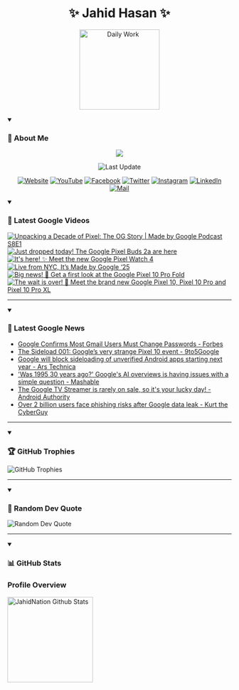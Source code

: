 <h1 align="center">✨ Jahid Hasan ✨</h1>
<p align="center">
  <img alt="Daily Work" height="180px" src="https://i.imgur.com/uhZdH9C.gif" />
</p>
<details open>
 <summary><h3>🌟 About Me</h3></summary>
<p align="center">
  <img src="https://readme-typing-svg.demolab.com/?lines=Even+if+I+fail,;I+have+to+finish,;What+I+started.;&font=Fira%20Code&center=true&width=500&height=50&color=00FF7F&vCenter=true&pause=1000&size=24" />
</p>

<p align="center">
  <img alt="Last Update" title="Last Update" src="https://img.shields.io/github/last-commit/jahidnation/jahidnation?logo=github&label=LAST+UPDATE&color=blueviolet&style=flat-square"/>
</p>

<p align="center">
  <a href="https://jahid.eu.org">
    <img alt="Website" title="Website" src="https://img.shields.io/badge/Website-000000?logo=Google-Chrome&logoColor=white&style=for-the-badge"/></a>
  <a href="https://youtube.com/@jahidnation">
    <img alt="YouTube" title="YouTube Channel" src="https://img.shields.io/badge/YouTube-FF0000?logo=YouTube&logoColor=white&style=for-the-badge"/></a>
  <a href="https://facebook.com/jahidnation">
    <img alt="Facebook" title="Facebook Page" src="https://img.shields.io/badge/Facebook-4267B2?logo=Facebook&logoColor=white&style=for-the-badge"/></a>
  <a href="https://twitter.com/jahidnation">
    <img alt="Twitter" title="Twitter Profile" src="https://img.shields.io/badge/X-000000?logo=x&logoColor=white&style=for-the-badge"/></a>
  <a href="https://instagram.com/jahidnation">
    <img alt="Instagram" title="Instagram Profile" src="https://img.shields.io/badge/Instagram-E4405F?logo=Instagram&logoColor=white&style=for-the-badge"/></a>
  <a href="https://linkedin.com/in/jahidnation">
    <img alt="LinkedIn" title="LinkedIn Profile" src="https://img.shields.io/badge/LinkedIn-0A66C2?logo=LinkedIn&logoColor=white&style=for-the-badge"/></a>
  <a href="https://mail.google.com/?hl=en&tf=cm&fs=1&to=mail@jahid.eu.org">
    <img alt="Mail" title="Mail Me" src="https://img.shields.io/badge/Email-D14836?logo=Gmail&logoColor=white&style=for-the-badge"/></a>
</p>

</details>

<details open>
 <summary><h3>🎥 Latest Google Videos</h3></summary>

<!-- BEGIN VID -->
<a href="https://www.youtube.com/watch?v=ddKaRQRVer4">
  <picture>
    <source media="(prefers-color-scheme: dark)" srcset="https://ytcards.demolab.com/?id=ddKaRQRVer4&title=Unpacking+a+Decade+of+Pixel%3A+The+OG+Story+%7C+Made+by+Google+Podcast+S8E1&lang=en&timestamp=1755727307&background_color=%230d1117&title_color=%23ffffff&stats_color=%23dedede&max_title_lines=1&width=250&border_radius=5&duration=1441">
    <img src="https://ytcards.demolab.com/?id=ddKaRQRVer4&title=Unpacking+a+Decade+of+Pixel%3A+The+OG+Story+%7C+Made+by+Google+Podcast+S8E1&lang=en&timestamp=1755727307&background_color=%23ffffff&title_color=%2324292f&stats_color=%2357606a&max_title_lines=1&width=250&border_radius=5&duration=1441" alt="Unpacking a Decade of Pixel: The OG Story | Made by Google Podcast S8E1" title="Unpacking a Decade of Pixel: The OG Story | Made by Google Podcast S8E1">
  </picture>
</a>
<a href="https://www.youtube.com/shorts/S1pCFRyGCdY">
  <picture>
    <source media="(prefers-color-scheme: dark)" srcset="https://ytcards.demolab.com/?id=S1pCFRyGCdY&title=Just+dropped+today%21+The+Google+Pixel+Buds+2a+are+here&lang=en&timestamp=1755718687&background_color=%230d1117&title_color=%23ffffff&stats_color=%23dedede&max_title_lines=1&width=250&border_radius=5&duration=14">
    <img src="https://ytcards.demolab.com/?id=S1pCFRyGCdY&title=Just+dropped+today%21+The+Google+Pixel+Buds+2a+are+here&lang=en&timestamp=1755718687&background_color=%23ffffff&title_color=%2324292f&stats_color=%2357606a&max_title_lines=1&width=250&border_radius=5&duration=14" alt="Just dropped today! The Google Pixel Buds 2a are here" title="Just dropped today! The Google Pixel Buds 2a are here">
  </picture>
</a>
<a href="https://www.youtube.com/shorts/_5lxm9DUGTg">
  <picture>
    <source media="(prefers-color-scheme: dark)" srcset="https://ytcards.demolab.com/?id=_5lxm9DUGTg&title=It%27s+here%21+%E2%9C%A8+Meet+the+new+Google+Pixel+Watch+4&lang=en&timestamp=1755714824&background_color=%230d1117&title_color=%23ffffff&stats_color=%23dedede&max_title_lines=1&width=250&border_radius=5&duration=72">
    <img src="https://ytcards.demolab.com/?id=_5lxm9DUGTg&title=It%27s+here%21+%E2%9C%A8+Meet+the+new+Google+Pixel+Watch+4&lang=en&timestamp=1755714824&background_color=%23ffffff&title_color=%2324292f&stats_color=%2357606a&max_title_lines=1&width=250&border_radius=5&duration=72" alt="It's here! ✨ Meet the new Google Pixel Watch 4" title="It's here! ✨ Meet the new Google Pixel Watch 4">
  </picture>
</a>
<a href="https://www.youtube.com/watch?v=06b4UeDcQbE">
  <picture>
    <source media="(prefers-color-scheme: dark)" srcset="https://ytcards.demolab.com/?id=06b4UeDcQbE&title=Live+from+NYC%2C+It%E2%80%99s+Made+by+Google+%E2%80%9825&lang=en&timestamp=1755714155&background_color=%230d1117&title_color=%23ffffff&stats_color=%23dedede&max_title_lines=1&width=250&border_radius=5&duration=4615">
    <img src="https://ytcards.demolab.com/?id=06b4UeDcQbE&title=Live+from+NYC%2C+It%E2%80%99s+Made+by+Google+%E2%80%9825&lang=en&timestamp=1755714155&background_color=%23ffffff&title_color=%2324292f&stats_color=%2357606a&max_title_lines=1&width=250&border_radius=5&duration=4615" alt="Live from NYC, It’s Made by Google ‘25" title="Live from NYC, It’s Made by Google ‘25">
  </picture>
</a>
<a href="https://www.youtube.com/shorts/DVzY3f0NLUY">
  <picture>
    <source media="(prefers-color-scheme: dark)" srcset="https://ytcards.demolab.com/?id=DVzY3f0NLUY&title=Big+news%21+%F0%9F%93%A3+Get+a+first+look+at+the+Google+Pixel+10+Pro+Fold&lang=en&timestamp=1755712414&background_color=%230d1117&title_color=%23ffffff&stats_color=%23dedede&max_title_lines=1&width=250&border_radius=5&duration=74">
    <img src="https://ytcards.demolab.com/?id=DVzY3f0NLUY&title=Big+news%21+%F0%9F%93%A3+Get+a+first+look+at+the+Google+Pixel+10+Pro+Fold&lang=en&timestamp=1755712414&background_color=%23ffffff&title_color=%2324292f&stats_color=%2357606a&max_title_lines=1&width=250&border_radius=5&duration=74" alt="Big news! 📣 Get a first look at the Google Pixel 10 Pro Fold" title="Big news! 📣 Get a first look at the Google Pixel 10 Pro Fold">
  </picture>
</a>
<a href="https://www.youtube.com/shorts/1DElztxF3VA">
  <picture>
    <source media="(prefers-color-scheme: dark)" srcset="https://ytcards.demolab.com/?id=1DElztxF3VA&title=The+wait+is+over%21++%F0%9F%8E%89++Meet+the+brand+new+Google+Pixel+10%2C+Pixel+10+Pro+and+Pixel+10+Pro+XL&lang=en&timestamp=1755710655&background_color=%230d1117&title_color=%23ffffff&stats_color=%23dedede&max_title_lines=1&width=250&border_radius=5&duration=78">
    <img src="https://ytcards.demolab.com/?id=1DElztxF3VA&title=The+wait+is+over%21++%F0%9F%8E%89++Meet+the+brand+new+Google+Pixel+10%2C+Pixel+10+Pro+and+Pixel+10+Pro+XL&lang=en&timestamp=1755710655&background_color=%23ffffff&title_color=%2324292f&stats_color=%2357606a&max_title_lines=1&width=250&border_radius=5&duration=78" alt="The wait is over!  🎉  Meet the brand new Google Pixel 10, Pixel 10 Pro and Pixel 10 Pro XL" title="The wait is over!  🎉  Meet the brand new Google Pixel 10, Pixel 10 Pro and Pixel 10 Pro XL">
  </picture>
</a>
<!-- END VID -->

---

</details>

<details open>
 <summary><h3>📝 Latest Google News</h3></summary>

<!-- BLOG-POST-LIST:START -->
- [Google Confirms Most Gmail Users Must Change Passwords - Forbes](https://news.google.com/rss/articles/CBMipgFBVV95cUxQb2xiMlpySlhDQkQzaXF2TWxFMEFfOFpsdXE5NGpDTFR1cThONDRDMG5IZWZDZzM4TlVibjVJRDQ4TTV5eXFpRDdFVUFLRlM1R1R2QXM2QlZ2TXhXWlZmN0JpczBERXBKbng5TGUtVk9nZjc3dlM4TTJvUjlIcGlOeEtsRTA4NGpncUZFUHV4QkF0VkxlbDR3ekprcFZKbXpYRmE3RF9n?oc=5)
- [The Sideload 001: Google’s very strange Pixel 10 event - 9to5Google](https://news.google.com/rss/articles/CBMikAFBVV95cUxPOUdpd0hGV3V5eXZQdGRlZktPYXJsb3FDMGs2ZGFZVUhvU3lodjZ6WlJfSEZQWEExbXh0UE9zVEMySFNhX3V0N3FPNU9LX2JxcTdGWFZodUYwemQtWGpDY1NlbFR4cG1GZ1NONlpHQVVhVktfX1diSnk5cmVsT2Exd1ZiMVhTNUYzSElWYXhiVnY?oc=5)
- [Google will block sideloading of unverified Android apps starting next year - Ars Technica](https://news.google.com/rss/articles/CBMitwFBVV95cUxOUVgwODdNTzliN1JBdFhBVjFoSGhjOUNtZjl4c1lWLThyX3dyMmw2SlV1X0xXZ1RQMmFRYlZBdVJsai0zY2NmSlBOV0JDWkdIU2o1ODhYa1gxbDJIOFJKSGFQWkFNRzVUdGlQWEZyWWk3M1F2SFM5a3VXMmk3SEk1NWNHay1id2NWWDdhWjlxcVBfeHVudDVuUkVtSlIzajVmdnVycFRLMmFudjFHTkRFak1TYzdQeVU?oc=5)
- [&#39;Was 1995 30 years ago?&#39; Google&#39;s AI overviews is having issues with a simple question - Mashable](https://news.google.com/rss/articles/CBMiZ0FVX3lxTFBDYlBpeDRIVW1PYW5qZDdFcFQzMEFJcmFZcENPMnRGS2w4a3RhQ0h1VG43a2lNZFdQUlBFOHJFS00yZzRFWFNMcE9Yd1pYdkFySFRDNEd5cjkxWXlFUDhTcjltQlYyMU0?oc=5)
- [The Google TV Streamer is rarely on sale, so it&#39;s your lucky day! - Android Authority](https://news.google.com/rss/articles/CBMidkFVX3lxTE0zZGZTTjRxSk1GWUk2M20tLTU3OGJNYlA3aGdTY0EyZ184dENENm1uR21MTng3ZUhrQUFqZDN6MFVSSkZOMkZTcER5cVZNZkExdWN6LXZHSF8wajBCVG9jYjktVWFwSW5KNFFPdVU0NmF3cU5Rdnc?oc=5)
- [Over 2 billion users face phishing risks after Google data leak - Kurt the CyberGuy](https://news.google.com/rss/articles/CBMiiwFBVV95cUxOTTI4MG8yeGRsR0Y2UkZXT1NOQWMyMWwtb19EWklTUi1OZHFaQnl6ZldoRzJjUVlhYkpCdVF1ampTdlZOTDlaTzlfWE1BRWw0Y2J3TF8zMHRSNE9sbFhuRTZBQzRRNFd0UVI3Z2lIN0cxZzVES3FWbDRKdXR1SWVkV0ZCYUl0N3ZXQTlZ?oc=5)
<!-- BLOG-POST-LIST:END -->

---

</details>

<details open>
 <summary><h3>🏆 GitHub Trophies</h3></summary>

<img alt="GitHub Trophies" title="GitHub Trophies" src="https://github-profile-trophy.vercel.app/?username=jahidnation&column=8&theme=gruvbox&no-frame=true"/>

---

</details>

<details open>
 <summary><h3>💬 Random Dev Quote</h3></summary>

<img alt="Random Dev Quote" title="Random Dev Quote" src="https://quotes-github-readme.vercel.app/api?type=horizontal&theme=radical"/>

---

</details>

<details open> 
  <summary><h3>📊 GitHub Stats</h3></summary>

  <h3>Profile Overview</h3>
  <p>
  <img alt="JahidNation Github Stats" src="https://denvercoder1-github-readme-stats.vercel.app/api/?username=jahidnation&show_icons=true&include_all_commits=true&count_private=true&theme=react&hide_border=true&bg_color=1F222E&title_color=F85D7F&icon_color=F8D866" height="192px"/>
  </p>



